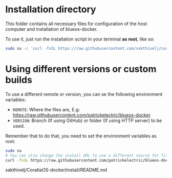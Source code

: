 # Installation directory

This folder contains all necessary files for configuration of the host computer and installation of blueos-docker.

To use it, just run the installation script in your terminal **as root**, like so:

```bash
sudo su -c 'curl -fsSL https://raw.githubusercontent.com/sakthivelj/coratiaos-docker/release/install/install.sh | bash'
```





# Using different versions or custom builds
To use a different remote or version, you can se the following environment variables:
- `REMOTE`: Where the files are, E.g: https://raw.githubusercontent.com/patrickelectric/blueos-docker
- `VERSION`: Branch (If using GitHub) or folder (If using HTTP server) to be used.

Remember that to do that, you need to set the environment variables as root:
```sh
sudo su
# You can also change the install URL to use a different source for files
curl -fsSL https://raw.githubusercontent.com/patrickelectric/blueos-docker/example-version/install/install.sh | export REMOTE=https://raw.githubusercontent.com/patrickelectric/blueos-docker export VERSION=example-version bash
```

sakthivelj/CoratiaOS-docker/install/README.md